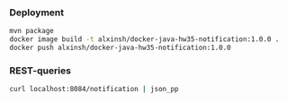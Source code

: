 ### Deployment
```bash
mvn package
docker image build -t alxinsh/docker-java-hw35-notification:1.0.0 .
docker push alxinsh/docker-java-hw35-notification:1.0.0
```

### REST-queries
```bash
curl localhost:8084/notification | json_pp
```